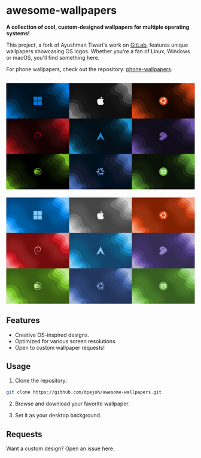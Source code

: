 # awesome-wallpapers

**A collection of cool, custom-designed wallpapers for multiple operating systems!**

This project, a fork of Ayushman Tiwari's work on [GitLab](https://gitlab.com/ayushmantiwari/awesome-wallpapers), features unique wallpapers showcasing OS logos. Whether you're a fan of Linux, Windows or macOS, you'll find something here.

For phone wallpapers, check out the repository: [phone-wallpapers](https://github.com/dpejoh/phone-wallpapers).

![showcase](./thumb-dark.jpg)
---
![showcase](./thumb-light.jpg)
## Features

- Creative OS-inspired designs.
- Optimized for various screen resolutions.
- Open to custom wallpaper requests!

## Usage

1. Clone the repository:

```bash
git clone https://github.com/dpejoh/awesome-wallpapers.git
```

2. Browse and download your favorite wallpaper.

3. Set it as your desktop background.

## Requests

Want a custom design? Open an issue here.